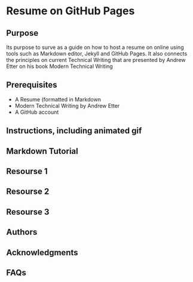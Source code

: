 
# Resume on GitHub Pages



## Purpose
Its purpose to surve as a guide on how to host a resume on online using tools such as Markdown editor, Jekyll and GitHub Pages. It also connects the principles on current Technical Writing that are presented by Andrew Etter on his book Modern Technical Writing


## Prerequisites
- A Resume (formatted in Markdown
- Modern Technical Writing by Andrew Etter
- A GitHub account


## Instructions, including animated gif



## Markdown Tutorial



## Resourse 1



## Resourse 2



## Resourse 3



## Authors 



## Acknowledgments



## FAQs


